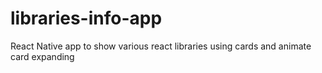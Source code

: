 # libraries-info-app
React Native app to show various react libraries using cards and animate card expanding
